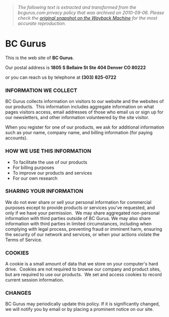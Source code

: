 > *The following text is extracted and transformed from the bcgurus.com privacy policy that was archived on 2010-09-06. Please check the [original snapshot on the Wayback Machine](https://web.archive.org/web/20100906193508id_/http%3A//www.bcgurus.com/privacy) for the most accurate reproduction.*

# BC Gurus

This is the web site of **BC Gurus**.

Our postal address is **1805 S Bellaire St Ste 404 Denver CO 80222**

or you can reach us by telephone at **(303) 825-0722**

### INFORMATION WE COLLECT

BC Gurus collects information on visitors to our website and the websites of our products.  This information includes aggregate information on what pages visitors access, email addresses of those who email us or sign up for our newsletters, and other information volunteered by the site visitor.  

When you register for one of our products, we ask for additional information such as your name, company name, and billing information (for paying accounts). 

### HOW WE USE THIS INFORMATION

  * To facilitate the use of our products 
  * For billing purposes 
  * To improve our products and services 
  * For our own research 



### SHARING YOUR INFORMATION

We do not ever share or sell your personal information for commercial purposes except to provide products or services you've requested, and only if we have your permission.  We may share aggregated non-personal information with third parties outside of BC Gurus. We may also share information with third parties in limited circumstances, including when complying with legal process, preventing fraud or imminent harm, ensuring the security of our network and services, or when your actions violate the Terms of Service.

### COOKIES

A cookie is a small amount of data that we store on your computer's hard drive.  Cookies are not required to browse our company and product sites, but are required to use our products.  We set and access cookies to record current session information. 

### CHANGES

BC Gurus may periodically update this policy. If it is significantly changed, we will notify you by email or by placing a prominent notice on our site.
